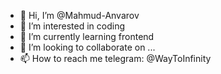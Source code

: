 - 👋 Hi, I’m @Mahmud-Anvarov
- 👀 I’m interested in coding
- 🌱 I’m currently learning frontend
- 💞️ I’m looking to collaborate on ...
- 📫 How to reach me telegram: @WayToInfinity

<!---
Mahmud-Anvarov/Mahmud-Anvarov is a ✨ special ✨ repository because its `README.md` (this file) appears on your GitHub profile.
You can click the Preview link to take a look at your changes.
--->
